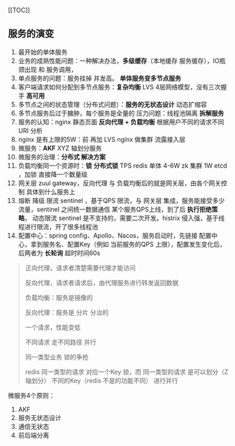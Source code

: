 [[TOC]]

## 服务的演变

1. 最开始的单体服务
2. 业务的成熟性能问题：一种解决办法，**多级缓存**（本地缓存 服务缓存），IO瓶颈出现 和 服务调用，
3. 单点服务的问题：服务挂掉  并发高。 **单体服务变多节点服务**
4. 客户端请求如何分配到多节点服务：**复杂均衡** LVS 4层网络模型，没有三次握手 **高可用** 
5. 多节点之间的状态管理（分布式问题）：**服务的无状态设计** 动态扩缩容
6. 多节点服务后过于臃肿，每个服务是全量的 压力问题：线程池隔离 **拆解服务** 
7. 服务的认知：nginx 静态页面 **反向代理 + 负载均衡** 根据用户不同的请求不同URI 分析
8. nginx 是有上限的5W：前 再加 LVS  nginx  做集群 流露接入层
9. 微服务：**AKF** XYZ 轴划分服务
10. 微服务的治理：**分布式 解决方案**
11. 负载均衡同一个资源时：**锁** **分布式锁**  TPS redis 单体 4-6W    zk 集群 1W   etcd ，加锁 直接降一个数量级
12. 网关层 zuul gateway，反向代理 与 负载均衡后的就是网关层，由各个网关控制 具体到什么服务上
13. 熔断 降级 限流 sentinel ，基于QPS 限流，与 网关层 集成，服务能接受多少流量，sentinel  之间统一数据通信 某个服务QPS上线，到了后 **执行拒绝策略**， 动态限流 sentinel 是不支持的，需要二次开发。histrix  侵入强，基于线程进行限流，开了很多线程池
14. 配置中心：spring config、Apollo、Nacos，服务启动时，先链接 配置中心，拿到服务名、配置Key（例如 当前服务的QPS 上限），配置发生变化后，后两者为 **长轮询** 超时时间60s

> 正向代理，请求者清楚需要代理才能访问
> 
> 反向代理，请求者请求后，由代理服务进行转发返回数据
> 
> 负载均衡：服务是镜像的
> 
> 反向代理：服务是 分片 分治的
> 
> 一个请求，性能变低
> 
> 不同请求 走不同路径 并行
> 
> 同一类型业务 锁的争抢
> 
> redis 同一类型的请求 对应一个Key 锁，而 同一类型的请求 是可以划分（Z轴划分） 不同的Key（redis  不是的功能不同） 进行并行

微服务4个原则：

1. AKF
2. 服务无状态设计
3. 通信无状态
4. 前后端分离